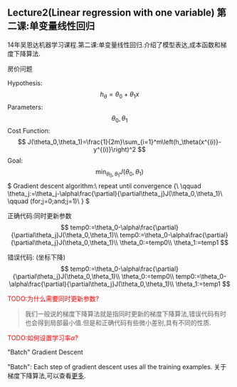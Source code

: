 ## Lecture2(Linear regression with one variable) 第二课:单变量线性回归
14年吴恩达机器学习课程.第二课:单变量线性回归.介绍了模型表达,成本函数和梯度下降算法.

房价问题

Hypothesis:
$$
    h_\theta=\theta_0+\theta_1x
$$
Parameters:
$$
    \theta_0,\theta_1
$$
Cost Function:
$$
    J(\theta_0,\theta_1)=\frac{1}{2m}\sum_{i=1}^m\left(h_\theta(x^{(i)}-y^{(i)}\right)^2
$$
Goal:
$$
    \min_{\theta_0,\theta_1}J(\theta_0,\theta_1)
$$
$
    Gradient descent algorithm:\\
    repeat until convergence \{\\
    \qquad \theta_j:=\theta_j-\alpha\frac{\partial}{\partial\theta_j}J(\theta_0,\theta_1)\\
    \qquad (for\;j=0\;and\;j=1)\\
    \}
$

正确代码:同时更新参数  
$$
    temp0:=\theta_0-\alpha\frac{\partial}{\partial\theta_j}J(\theta_0,\theta_1)\\
    temp0:=\theta_0-\alpha\frac{\partial}{\partial\theta_j}J(\theta_0,\theta_1)\\
    \theta_0:=temp0\\
    \theta_1:=temp1
$$

错误代码:  (坐标下降)
$$
    temp0:=\theta_0-\alpha\frac{\partial}{\partial\theta_j}J(\theta_0,\theta_1)\\
    \theta_0:=temp0\\
    temp0:=\theta_0-\alpha\frac{\partial}{\partial\theta_j}J(\theta_0,\theta_1)\\
    \theta_1:=temp1
$$

<font class="todo" color="red">TODO:为什么需要同时更新参数?</font>   
>我们一般说的梯度下降算法就是指同时更新的梯度下降算法,错误代码有时也会得到局部最小值.但是和正确代码有些微小差别,具有不同的性质.

<font class="todo" color="red">TODO:如何设置学习率$\alpha$?</font>

"Batch" Gradient Descent

"Batch": Each step of gradient descent uses all the training examples.
关于梯度下降算法,可以查看[更多](../../7.机器学习总结/梯度下降算法.md).